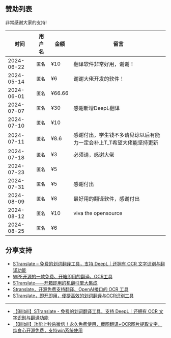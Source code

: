 ## 赞助列表

非常感谢大家的支持!

| 时间         | 用户名   | 金额     | 留言           |
|------------| -------- |--------| -------------- |
| 2024-06-22 | `匿名`    | ¥10    | 翻译软件非常好用，谢谢！     |
| 2024-05-14 | `匿名`    | ¥6     | 谢谢大佬开发的软件！         |
| 2024-06-01 | `匿名`    | ¥66.66 |    |
| 2024-07-07 | `匿名`    | ¥30    | 感谢新增DeepL翻译     |
| 2024-07-10 | `匿名`    | ¥10    |  |
| 2024-07-11 | `匿名`    | ¥8.6   | 感谢付出，学生钱不多请见谅以后有能力一定会补上T_T希望大佬能坚持更新 |
| 2024-07-18 | `匿名`    | ¥3     | 必须请，感谢大佬 |
| 2024-07-23 | `匿名`    | ¥5     |  |
| 2024-07-31 | `匿名`    | ¥5     | 感谢付出 |
| 2024-08-09 | `匿名`    | ¥8     | 最好用的翻译软件，感谢付出 |
| 2024-08-12 | `匿名`    | ¥10    | viva the opensource |
| 2024-08-25 | `匿名`    | ¥6     |  |

## 分享支持

- [STranslate – 免费的划词翻译工具，支持 DeepL｜还拥有 OCR 文字识别与翻译功能](https://www.appinn.com/stranslate/)
- [WPF开源的一款免费、开箱即用的翻译、OCR工具 ](https://www.cnblogs.com/Can-daydayup/p/18062151)
- [STranslate——开箱即用的机翻引擎大集成](https://www.musingpages.com/technology/2024/02/20/stranslate-out-of-box)
- [Stranslate，开源免费支持翻译、OpenAI接口的 OCR 工具](https://www.ittel.cn/archives/31325.html)
- [STranslate，即开即用，便捷高效的划词翻译与OCR识别工具](https://post.smzdm.com/p/axoeo3ew/)

---
- [【Bilibili】STranslate - 免费的划词翻译工具，支持 DeepL｜还拥有 OCR 文字识别与翻译功能](https://www.bilibili.com/video/BV1Ta4y127eR/)
- [【Bilibili】功能上秒杀微信！永久免费使用，截图翻译+OCR图片提取文字，纯良心开源免费，支持win系统使用](https://www.bilibili.com/video/BV1fS411A7Ut)
